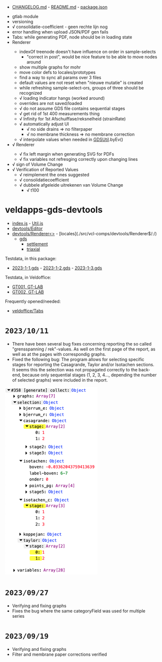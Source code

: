 * [CHANGELOG.md]() - [README.md]() - [package.json]()

> 
* gtlab module
* versioning
* √ consolidatie-coefficient - geen rechte lijn nog
* error handling when upload JSON/PDF gen fails
* Tabs<Document>: while generating PDF, node should be in loading state
* Renderer<triaxial>
	* indexOf treenode doesn't have influence on order in sample-selects
		* "correct in post", would be nice feature to be able to move nodes around
	* show multiple graphs for mohr
	* move color defs to locales/prototypes
	* find a way to sync all params over 3 files
	* default values are not reset when "nieuwe mutatie" is created
	* while refreshing sample-select-ors, groups of three should be recognized
	* √ loading indicator hangs (worked around)
	* overrides are not saved/loaded
	* √ do not assume GDS file contains sequential stages
	* √ get rid of 1st 400 measurements thing
	* √ Infinity for 1st Afschuiffase/reksnelheid (strainRate)
	* √ automatically adjust UI
		* √ no side drains => no filterpaper
		* √ no membrane thickness => no membrane correction
	* √ interpolate values when needed in [GDSUtil](src/Util.js).byEv()
* √ Renderer<settlement>
	* √ fix left margin when generating SVG for PDFs
	* √ fix variables not refresging correctly upon changing lines
* √ sign of Volume Change
* √ Verification of Reported Values
	* √ reimplement the ones suggested
	* √ consolidatiecoefficient
	* √ dubbele afgeleide uitrekenen van Volume Change
		* √ t100

# veldapps-gds-devtools

* [index.js](src/:) - [Util.js](src/:)
* [devtools/Editor<gds>]((./src/vcl-comps/:))
* [devtools/Renderer<>](./src/vcl-comps/devtools/Renderer$/) - [locales](./src/vcl-comps/devtools/Renderer$/:/)
	* [gds](./src/vcl-comps/devtools/Renderer$/:.js)
		* [settlement](./src/vcl-comps/devtools/Renderer$/:.js)
		* [triaxial](./src/vcl-comps/devtools/Renderer$/:.js)

Testdata, in this package:

* [2023-1-1.gds](./testdata/:) - [2023-1-2.gds](./testdata/:) - [2023-1-3.gds](./testdata/:)

Testdata, in Veldoffice:

* [GT001, GT-LAB](https://veldoffice.nl/geografie/#/onderzoek/25772561/document)
* [GT002, GT-LAB](https://veldoffice.nl/geografie/#/onderzoek/29536725/document)

Frequently opened/needed:

* [veldoffice/Tabs<Document>]([])

# `2023/10/11` 

* There have been several bug fixes concerning reporting the so called "grensspanning / rek"-values. As well on the first page of the report, as well as at the pages with correspondig graphs.
* Fixed the following bug: The program allows for selecting specific stages for reporting the Casagrande, Taylor and/or Isotachen sections. It seems this the selection was not propagated correctly to the back-end, because only sequential stages (1, 2, 3, 4..., depending the number of selected graphs) were included in the report.

![20231011-082542-2BOTrG](https://raw.githubusercontent.com/relluf/screenshots/master/uPic/202310/20231011-082542-2BOTrG.png)

# `2023/09/27`

* Verifying and fixing graphs
* Fixes the bug where the same categoryField was used for multiple series

# `2023/09/19`

* Verifying and fixing graphs
* Filter and membrane paper corrections verified

